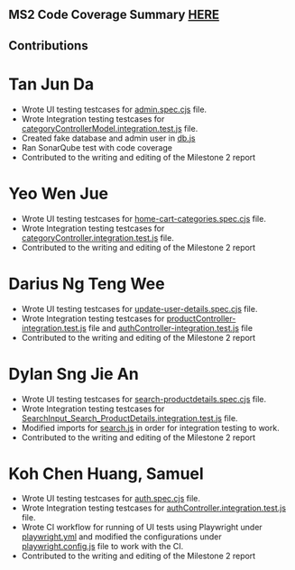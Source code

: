 ## MS2 Code Coverage Summary [HERE](MS2.pdf)

## Contributions
# Tan Jun Da
- Wrote UI testing testcases for [admin.spec.cjs](./tests/admin.spec.cjs) file.
- Wrote Integration testing testcases for [categoryControllerModel.integration.test.js](./controllers/categoryControllerModel.integration.test.js) file.
- Created fake database and admin user in [db.js](./config/db.js)
- Ran SonarQube test with code coverage
- Contributed to the writing and editing of the Milestone 2 report

# Yeo Wen Jue
- Wrote UI testing testcases for [home-cart-categories.spec.cjs](./tests/home-cart-categories.spec.cjs) file.
- Wrote Integration testing testcases for [categoryController.integration.test.js](./controllers/categoryController.integration.test.js) file.
- Contributed to the writing and editing of the Milestone 2 report

# Darius Ng Teng Wee
- Wrote UI testing testcases for [update-user-details.spec.cjs](./tests/update-user-details.spec.cjs) file.
- Wrote Integration testing testcases for [productController-integration.test.js](./controllers/productController-integration.test.js) file and
[authController-integration.test.js](./controllers/authController-integration.test.js) file
- Contributed to the writing and editing of the Milestone 2 report

# Dylan Sng Jie An
- Wrote UI testing testcases for [search-productdetails.spec.cjs](./tests/search-productdetails.spec.cjs) file.
- Wrote Integration testing testcases for [SearchInput_Search_ProductDetails.integration.test.js](./client/integrationTests/SearchInput_Search_ProductDetails.integration.test.js) file.
- Modified imports for [search.js](./client/src/context/search.js) in order for integration testing to work.
- Contributed to the writing and editing of the Milestone 2 report

# Koh Chen Huang, Samuel
- Wrote UI testing testcases for [auth.spec.cjs](./tests/auth.spec.cjs) file.
- Wrote Integration testing testcases for [authController.integration.test.js](./controllers/authController.integration.test.js) file.
- Wrote CI workflow for running of UI tests using Playwright under [playwright.yml](./.github/workflows/playwright.yml) and
modified the configurations under [playwright.config.js](./playwright.config.js) file to work with the CI.
- Contributed to the writing and editing of the Milestone 2 report
